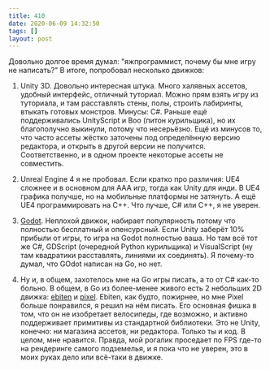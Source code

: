 ```yaml
---
title: 410
date: 2020-06-09 14:32:50
tags: []
layout: post
---
```


Довольно долгое время думал: "яжпрограммист, почему бы мне игру не написать?" В итоге, попробовал несколько движков:

1. Unity 3D. Довольно интересная штука. Много халявных ассетов, удобный интерфейс, отличный туториал. Можно прям взять игру из туториала, и там расставлять стены, полы, строить лабиринты, втыкать готовых монстров. Минусы: C#. Раньше ещё поддерживались UnityScript и Boo (питон курильщика), но их благополучно выкинули, потому что несерьёзно. Ещё из минусов то, что часто ассеты жёстко заточены под определённую версию редактора, и открыть в другой версии не получится. Соответственно, и в одном проекте некоторые ассеты не совместить.

2. Unreal Engine 4 я не пробовал. Если кратко про различия: UE4 сложнее и в основном для AAA игр, тогда как Unity для инди. В UE4 графика получше, но на мобильные платформы не затянуть. А ещё UE4 программировать на C++. Что лучше, C# или C++, я не уверен.

3. [Godot](https://godotengine.org/). Неплохой движок, набирает популярность потому что полностью бесплатный и опенсурсный. Если Unity заберёт 10% прибыли от игры, то игра на Godot полностью ваша. Но там всё тот же C#, GDScript (очередной Python курильщика) и VisualScript (ну там квадратики расставлять, линиями их соединять). Я почему-то думал, что GOdot написан на Go, но нет.

4. Ну и, в общем, захотелось мне на Go игры писать, а то от C# как-то больно. В общем, в Go из более-менее живого есть 2 небольших 2D движка: [ebiten](https://github.com/hajimehoshi/ebiten) и [pixel](https://github.com/faiface/pixel). Ebiten, как будто, пожирнее, но мне Pixel больше понравился, я решил на нём писать. Его основная фишка в том, что он не изобретает велосипеды, где возможно, и активно поддерживает примитивы из стандартной библиотеки. Это не Unity, конечно: ни магазина ассетов, ни редактора. Только ты и код. В целом, мне нравится. Правда, мой рогалик проседает по FPS где-то на рендеринге самого подземелья, и я пока что не уверен, это в моих руках дело или всё-таки в движке.
